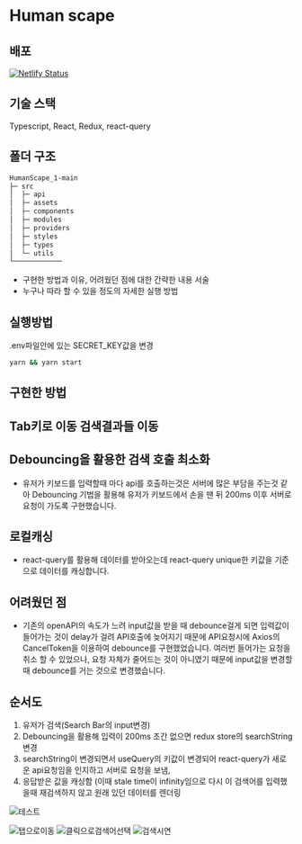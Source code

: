 # Human scape

## 배포

[![Netlify Status](https://api.netlify.com/api/v1/badges/8c963488-351b-41d4-9152-60535ac564b2/deploy-status)](https://app.netlify.com/sites/comfy-kitsune-a7c9f9/deploys)

## 기술 스택

Typescript, React, Redux, react-query

## 폴더 구조

```sh
HumanScape_1-main
├─ src
│  ├─ api
│  ├─ assets
│  ├─ components
│  ├─ modules
│  ├─ providers
│  ├─ styles
│  ├─ types
│  └─ utils
└────────────

```

- 구현한 방법과 이유, 어려웠던 점에 대한 간략한 내용 서술
- 누구나 따라 할 수 있을 정도의 자세한 실행 방법

## 실행방법

.env파일안에 있는 SECRET_KEY값을 변경

```sh
yarn && yarn start
```

## 구현한 방법

## Tab키로 이동 검색결과들 이동

## Debouncing을 활용한 검색 호출 최소화

- 유저가 키보드를 입력할때 마다 api를 호출하는것은 서버에 많은 부담을 주는것 같아 Debouncing 기법을 활용해 유저가 키보드에서 손을 땐 뒤 200ms 이후 서버로 요청이 가도록 구현했습니다.

## 로컬캐싱

- react-query를 활용해 데이터를 받아오는데 react-query unique한 키값을 기준으로 데이터를 캐싱합니다.
## 어려웠던 점
- 기존의 openAPI의 속도가 느려 input값을 받을 때 debounce걸게 되면 입력값이 들어가는 것이 delay가 걸려 API호출에 늦어지기 때문에 
API요청시에 Axios의 CancelToken을 이용하여 debounce를 구현했었습니다. 여러번 들어가는 요청을 취소 할 수 있었으나, 요청 자체가 줄어드는 것이 아니였기 때문에 input값을 변경할 때 debounce를 거는 것으로 변경했습니다.  

## 순서도

1. 유저가 검색(Search Bar의 input변경)
2. Debouncing을 활용해 입력이 200ms 초간 없으면 redux store의 searchString 변경
3. searchString이 변경되면서 useQuery의 키값이 변경되어 react-query가 새로운 api요청임을 인지하고 서버로 요청을 보냄,
4. 응답받은 값을 캐싱함 (이때 stale time이 infinity임으로 다시 이 검색어를 입력했을때 재검색하지 않고 원래 있던 데이터를 렌더링

![테스트](https://user-images.githubusercontent.com/46497281/169038287-83d13bf8-a774-4530-b678-1ebbe91f0861.gif)

![탭으로이동](https://user-images.githubusercontent.com/46497281/169039224-baaa03ca-7bac-46e2-9553-38d2f038942c.gif)
![클릭으로검색어선택](https://user-images.githubusercontent.com/46497281/169039306-5c863bcd-67f5-41c0-89a2-eaa88f773c70.gif)
![검색시연](https://user-images.githubusercontent.com/46497281/169039553-728ab224-27e3-4e73-86fc-8604c1e87f95.gif)
